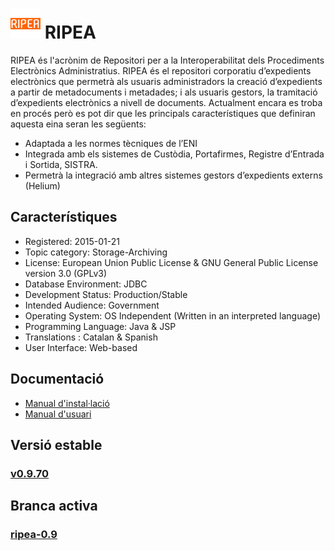 # ![Logo](https://github.com/GovernIB/maven/raw/binaris/ripea/projectinfo_Attachments/icon.jpg) RIPEA
RIPEA és l'acrònim de Repositori per a la Interoperabilitat dels Procediments Electrònics Administratius.
RIPEA és el repositori corporatiu d’expedients electrònics que permetrà als usuaris administradors la creació d’expedients a partir de metadocuments i metadades; i als usuaris gestors, la tramitació d’expedients electrònics a nivell de documents.
Actualment encara es troba en procés però es pot dir que les principals característiques que definiran aquesta eina seran les següents:
* Adaptada a les normes tècniques de l’ENI
* Integrada amb els sistemes de Custòdia, Portafirmes, Registre d’Entrada i Sortida, SISTRA.
* Permetrà la integració amb altres sistemes gestors d’expedients externs (Helium)
## <a name="caracteristiques"></a> Característiques
* Registered: 2015-01-21
* Topic category: Storage-Archiving 
* License: European Union Public License  & GNU General Public License version 3.0 (GPLv3) 
* Database Environment: JDBC 
* Development Status: Production/Stable 
* Intended Audience: Government 
* Operating System: OS Independent (Written in an interpreted language) 
* Programming Language: Java & JSP 
* Translations : Catalan & Spanish 
* User Interface: Web-based
## <a name="docs"></a> Documentació
* [Manual d'instal·lació](https://github.com/GovernIB/ripea/raw/ripea-0.9/doc/odt/00_ripea_instalar.odt)
* [Manual d'usuari](https://github.com/GovernIB/ripea/raw/ripea-0.9/doc/pdf/RIPEA_Manual_Usuari.pdf)
## <a name="v_estable"></a> Versió estable
### [v0.9.70](https://github.com/GovernIB/ripea/releases/tag/v0.9.70)
## <a name="b_activa"></a> Branca activa
### [ripea-0.9](https://github.com/GovernIB/ripea/tree/ripea-0.9)
